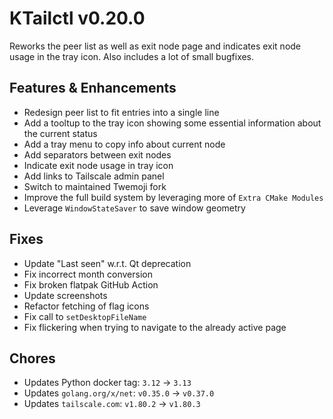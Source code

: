 # KTailctl v0.20.0

Reworks the peer list as well as exit node page and indicates exit node usage in the tray icon. Also includes a lot of small bugfixes.

## Features & Enhancements

- Redesign peer list to fit entries into a single line
- Add a tooltup to the tray icon showing some essential information about the current status
- Add a tray menu to copy info about current node
- Add separators between exit nodes
- Indicate exit node usage in tray icon
- Add links to Tailscale admin panel
- Switch to maintained Twemoji fork
- Improve the full build system by leveraging more of `Extra CMake Modules`
- Leverage `WindowStateSaver` to save window geometry

## Fixes

- Update "Last seen" w.r.t. Qt deprecation
- Fix incorrect month conversion
- Fix broken flatpak GitHub Action
- Update screenshots
- Refactor fetching of flag icons
- Fix call to `setDesktopFileName`
- Fix flickering when trying to navigate to the already active page

## Chores

- Updates Python docker tag: `3.12` -> `3.13`
- Updates `golang.org/x/net`: `v0.35.0` -> `v0.37.0`
- Updates `tailscale.com`: `v1.80.2` -> `v1.80.3`
